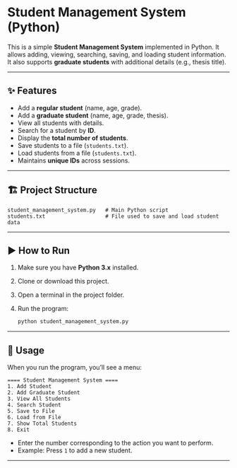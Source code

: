 # Student Management System (Python)

This is a simple **Student Management System** implemented in Python.
It allows adding, viewing, searching, saving, and loading student information.
It also supports **graduate students** with additional details (e.g., thesis title).

---

## ✨ Features

* Add a **regular student** (name, age, grade).
* Add a **graduate student** (name, age, grade, thesis).
* View all students with details.
* Search for a student by **ID**.
* Display the **total number of students**.
* Save students to a file (`students.txt`).
* Load students from a file (`students.txt`).
* Maintains **unique IDs** across sessions.

---

## 🏗️ Project Structure

```
student_management_system.py   # Main Python script
students.txt                   # File used to save and load student data
```

---

## ▶️ How to Run

1. Make sure you have **Python 3.x** installed.
2. Clone or download this project.
3. Open a terminal in the project folder.
4. Run the program:

   ```bash
   python student_management_system.py
   ```

---

## 📖 Usage

When you run the program, you’ll see a menu:

```
==== Student Management System ====
1. Add Student
2. Add Graduate Student
3. View All Students
4. Search Student
5. Save to File
6. Load from File
7. Show Total Students
8. Exit
```

* Enter the number corresponding to the action you want to perform.
* Example: Press `1` to add a new student.

---


